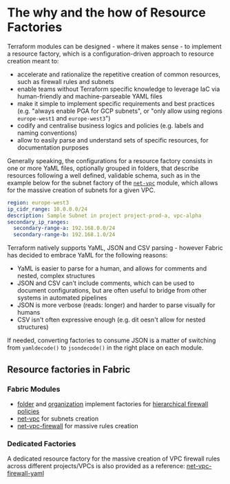 # The why and the how of Resource Factories

Terraform modules can be designed - where it makes sense - to implement a resource factory, which is a configuration-driven approach to resource creation meant to:

- accelerate and rationalize the repetitive creation of common resources, such as firewall rules and subnets
- enable teams without Terraform specific knowledge to leverage IaC via human-friendly and machine-parseable YAML files
- make it simple to implement specific requirements and best practices (e.g. "always enable PGA for GCP subnets", or "only allow using regions `europe-west1` and `europe-west3`")
- codify and centralise business logics and policies (e.g. labels and naming conventions)
- allow to easily parse and understand sets of specific resources, for documentation purposes

Generally speaking, the configurations for a resource factory consists in one or more YaML files, optionally grouped in folders, that describe resources following a well defined, validable schema, such as in the example below for the subnet factory of the [`net-vpc`](../../modules/net-vpc) module, which allows for the massive creation of subnets for a given VPC.

```yaml
region: europe-west3
ip_cidr_range: 10.0.0.0/24
description: Sample Subnet in project project-prod-a, vpc-alpha
secondary_ip_ranges:
  secondary-range-a: 192.168.0.0/24
  secondary-range-b: 192.168.1.0/24
```

Terraform natively supports YaML, JSON and CSV parsing - however Fabric has decided to embrace YaML for the following reasons:

- YaML is easier to parse for a human, and allows for comments and nested, complex structures
- JSON and CSV can't include comments, which can be used to document configurations, but are often useful to bridge from other systems in automated pipelines
- JSON is more verbose (reads: longer) and harder to parse visually for humans
- CSV isn't often expressive enough (e.g. dit oesn't allow for nested structures)

If needed, converting factories to consume JSON is a matter of switching from `yamldecode()` to `jsondecode()` in the right place on each module.

## Resource factories in Fabric

### Fabric Modules

- [folder](../../modules/folder/README.md#firewall-policy-factory) and [organization](../../modules/organization/README.md#firewall-policy-factory) implement factories for [hierarchical firewall policies](https://cloud.google.com/vpc/docs/firewall-policies)
- [net-vpc](../../modules/net-vpc/README.md#subnet-factory) for subnets creation
- [net-vpc-firewall](../../modules/net-vpc-firewall/README.md#rules-factory) for massive rules creation

### Dedicated Factories

A dedicated resource factory for the massive creation of VPC firewall rules across different projects/VPCs is also provided as a reference: [net-vpc-firewall-yaml](net-vpc-firewall-yaml/README.md)
 
